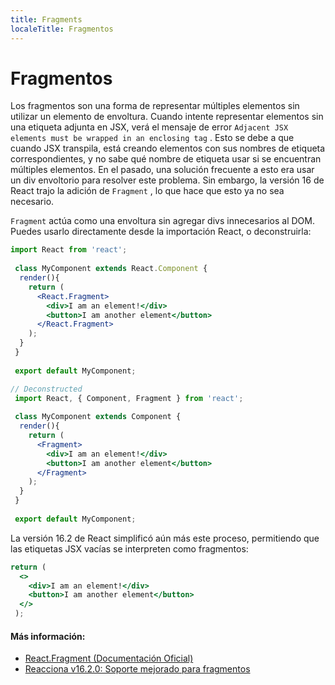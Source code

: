 ```yaml
---
title: Fragments
localeTitle: Fragmentos
---
```

# Fragmentos

Los fragmentos son una forma de representar múltiples elementos sin utilizar un elemento de envoltura. Cuando intente representar elementos sin una etiqueta adjunta en JSX, verá el mensaje de error `Adjacent JSX elements must be wrapped in an enclosing tag` . Esto se debe a que cuando JSX transpila, está creando elementos con sus nombres de etiqueta correspondientes, y no sabe qué nombre de etiqueta usar si se encuentran múltiples elementos. En el pasado, una solución frecuente a esto era usar un div envoltorio para resolver este problema. Sin embargo, la versión 16 de React trajo la adición de `Fragment` , lo que hace que esto ya no sea necesario.

`Fragment` actúa como una envoltura sin agregar divs innecesarios al DOM. Puedes usarlo directamente desde la importación React, o deconstruirla:

```jsx
import React from 'react'; 
 
 class MyComponent extends React.Component { 
  render(){ 
    return ( 
      <React.Fragment> 
        <div>I am an element!</div> 
        <button>I am another element</button> 
      </React.Fragment> 
    ); 
  } 
 } 
 
 export default MyComponent; 
```

```jsx
// Deconstructed 
 import React, { Component, Fragment } from 'react'; 
 
 class MyComponent extends Component { 
  render(){ 
    return ( 
      <Fragment> 
        <div>I am an element!</div> 
        <button>I am another element</button> 
      </Fragment> 
    ); 
  } 
 } 
 
 export default MyComponent; 
```

La versión 16.2 de React simplificó aún más este proceso, permitiendo que las etiquetas JSX vacías se interpreten como fragmentos:

```jsx
return ( 
  <> 
    <div>I am an element!</div> 
    <button>I am another element</button> 
  </> 
 ); 
```

#### Más información:

*   [React.Fragment (Documentación Oficial)](https://reactjs.org/docs/react-api.html#reactfragment)
*   [Reacciona v16.2.0: Soporte mejorado para fragmentos](https://reactjs.org/blog/2017/11/28/react-v16.2.0-fragment-support.html)